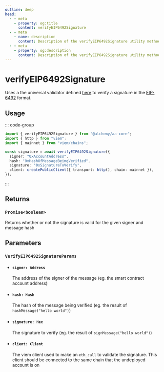 ```yaml
---
outline: deep
head:
  - - meta
    - property: og:title
      content: verifyEIP6492Signature
  - - meta
    - name: description
      content: Description of the verifyEIP6492Signature utility method
  - - meta
    - property: og:description
      content: Description of the verifyEIP6492Signature utility method
---
```


# verifyEIP6492Signature

Uses a the universal validator defined [here](https://github.com/AmbireTech/signature-validator/blob/main/index.ts#L13C17-L13C17) to verify a signature in the [EIP-6492](https://eips.ethereum.org/EIPS/eip-6492) format.

## Usage

::: code-group

```ts [example.ts]
import { verifyEIP6492Signature } from "@alchemy/aa-core";
import { http } from "viem";
import { mainnet } from "viem/chains";

const signature = await verifyEIP6492Signature({
  signer: "0xAccountAddress",
  hash: "0xHashOfMessageBeingVerified",
  signature: "0xSignatureToVerify",
  client: createPublicClient({ transport: http(), chain: mainnet }),
});
```

:::

## Returns

### `Promise<boolean>`

Returns whether or not the signature is valid for the given signer and message hash

## Parameters

### `VerifyEIP6492SignatureParams`

- #### `signer: Address`

  The address of the signer of the message (eg. the smart contract account address)

- #### `hash: Hash`

  The hash of the message being verified (eg. the result of `hashMessage("hello world")`)

- #### `signature: Hex`

  The signature to verify (eg. the result of `signMessage("hello world")`)

- #### `client: Client`

  The viem client used to make an `eth_call` to validate the signature. This client should be connected to the same chain that the undeployed account is on
